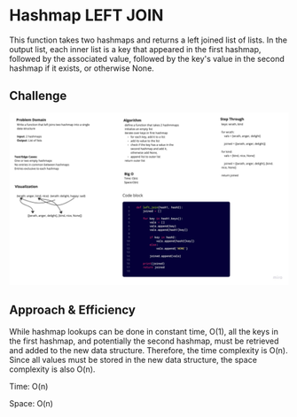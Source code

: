 # Hashmap LEFT JOIN
<!-- Short summary or background information -->
This function takes two hashmaps and returns a left joined list of lists. In the output list, each inner list is a key that appeared in the first hashmap, followed by the associated value, followed by the key's value in the second hashmap if it exists, or otherwise None.
## Challenge
<!-- Description of the challenge -->
![Whiteboard Image](./hashtable_left_join%20(1).jpg)
## Approach & Efficiency
<!-- What approach did you take? Why? What is the Big O space/time for this approach? -->
While hashmap lookups can be done in constant time, O(1), all the keys in the first hashmap, and potentially the second hashmap, must be retrieved and added to the new data structure. Therefore, the time complexity is O(n). Since all values must be stored in the new data structure, the space complexity is also O(n).

Time: O(n)

Space: O(n)

